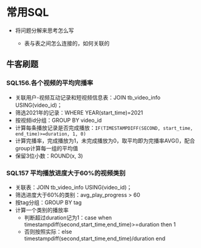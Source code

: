 常用SQL
===

- 将问题分解来思考怎么写

  - 表与表之间怎么连接的，如何关联的

    

## 牛客刷题

### SQL156.各个视频的平均完播率

- 关联用户-视频互动记录和短视频信息表：JOIN tb_video_info USING(video_id)；
- 筛选2021年的记录：WHERE YEAR(start_time)=2021
- 按视频id分组：GROUP BY video_id
- 计算每条播放记录是否完成播放：`IF(TIMESTAMPDIFF(SECOND, start_time, end_time)>=duration, 1, 0)`
- 计算完播率，完成播放为1，未完成播放为0，取平均即为完播率AVG()，配合group计算每一组的平均值
- 保留3位小数：ROUND(x, 3)

###  SQL157 平均播放进度大于60%的视频类别

- 关联表：JOIN tb_video_info USING(video_id)；
- 筛选进度大于60%的类别：avg_play_progress > 60
- 按tag分组：GROUP BY tag
- 计算一个类别的播放率
  - 判断超过duration记为1：case when timestampdiff(second,start_time,end_time)>=duration  then 1
  - 否则按照实际：else timestampdiff(second,start_time,end_time)/duration end
